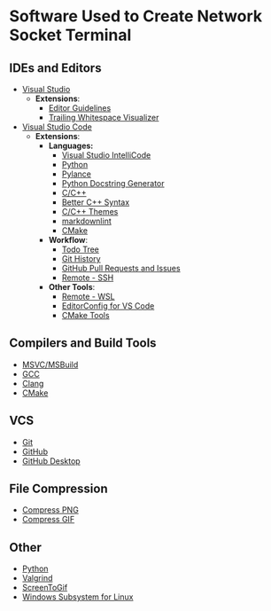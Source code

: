 # Software Used to Create Network Socket Terminal

## IDEs and Editors

- [Visual Studio](https://visualstudio.microsoft.com/)
  - **Extensions**:
    - [Editor Guidelines](https://marketplace.visualstudio.com/items?itemName=PaulHarrington.EditorGuidelines)
    - [Trailing Whitespace Visualizer](https://marketplace.visualstudio.com/items?itemName=MadsKristensen.TrailingWhitespaceVisualizer)
- [Visual Studio Code](https://code.visualstudio.com/)
  - **Extensions**:
    - **Languages:**
      - [Visual Studio IntelliCode](https://marketplace.visualstudio.com/items?itemName=VisualStudioExptTeam.vscodeintellicode)
      - [Python](https://marketplace.visualstudio.com/items?itemName=ms-python.python)
      - [Pylance](https://marketplace.visualstudio.com/items?itemName=ms-python.vscode-pylance)
      - [Python Docstring Generator](https://marketplace.visualstudio.com/items?itemName=njpwerner.autodocstring)
      - [C/C++](https://marketplace.visualstudio.com/items?itemName=ms-vscode.cpptools)
      - [Better C++ Syntax](https://marketplace.visualstudio.com/items?itemName=jeff-hykin.better-cpp-syntax)
      - [C/C++ Themes](https://marketplace.visualstudio.com/items?itemName=ms-vscode.cpptools-themes)
      - [markdownlint](https://marketplace.visualstudio.com/items?itemName=DavidAnson.vscode-markdownlint)
      - [CMake](https://marketplace.visualstudio.com/items?itemName=twxs.cmake)
    - **Workflow**:
      - [Todo Tree](https://marketplace.visualstudio.com/items?itemName=Gruntfuggly.todo-tree)
      - [Git History](https://marketplace.visualstudio.com/items?itemName=donjayamanne.githistory)
      - [GitHub Pull Requests and Issues](https://marketplace.visualstudio.com/items?itemName=GitHub.vscode-pull-request-github)
      - [Remote - SSH](https://marketplace.visualstudio.com/items?itemName=ms-vscode-remote.remote-ssh)
    - **Other Tools**:
      - [Remote - WSL](https://marketplace.visualstudio.com/items?itemName=ms-vscode-remote.remote-wsl)
      - [EditorConfig for VS Code](https://marketplace.visualstudio.com/items?itemName=EditorConfig.EditorConfig)
      - [CMake Tools](https://marketplace.visualstudio.com/items?itemName=ms-vscode.cmake-tools)

## Compilers and Build Tools

- [MSVC/MSBuild](https://visualstudio.microsoft.com/downloads/#build-tools-for-visual-studio-2019)
- [GCC](https://gcc.gnu.org/)
- [Clang](https://clang.llvm.org/)
- [CMake](https://cmake.org/)

## VCS

- [Git](https://git-scm.com/)
- [GitHub](https://github.com/)
- [GitHub Desktop](https://desktop.github.com/)

## File Compression

- [Compress PNG](https://compresspng.com/)
- [Compress GIF](https://www.iloveimg.com/compress-image/compress-gif)

## Other

- [Python](https://www.python.org/)
- [Valgrind](https://www.valgrind.org/)
- [ScreenToGif](https://www.screentogif.com/)
- [Windows Subsystem for Linux](https://docs.microsoft.com/en-us/windows/wsl/install-win10)
